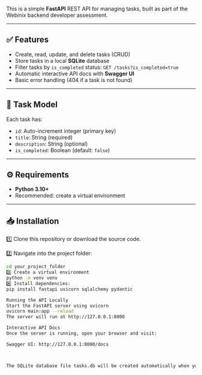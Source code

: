 

This is a simple **FastAPI** REST API for managing tasks, built as part of the Webinix backend developer assessment.

---

## ✅ Features

- Create, read, update, and delete tasks (CRUD)
- Store tasks in a local **SQLite** database
- Filter tasks by `is_completed` status: `GET /tasks?is_completed=true`
- Automatic interactive API docs with **Swagger UI**
- Basic error handling (404 if a task is not found)

---

## 📂 Task Model

Each task has:
- `id`: Auto-increment integer (primary key)
- `title`: String (required)
- `description`: String (optional)
- `is_completed`: Boolean (default: `false`)

---

## ⚙️ Requirements

- **Python 3.10+**
- Recommended: create a virtual environment

---

## 📥 Installation

1️⃣ Clone this repository or download the source code.

2️⃣ Navigate into the project folder:
```bash
cd your_project_folder
3️⃣ Create a virtual environment 
python -m venv venv
4️⃣ Install dependencies:
pip install fastapi uvicorn sqlalchemy pydantic

Running the API Locally
Start the FastAPI server using uvicorn
uvicorn main:app --reload
The server will run at http://127.0.0.1:8000

Interactive API Docs
Once the server is running, open your browser and visit:

Swagger UI: http://127.0.0.1:8000/docs



The SQLite database file tasks.db will be created automatically when you run the server.

